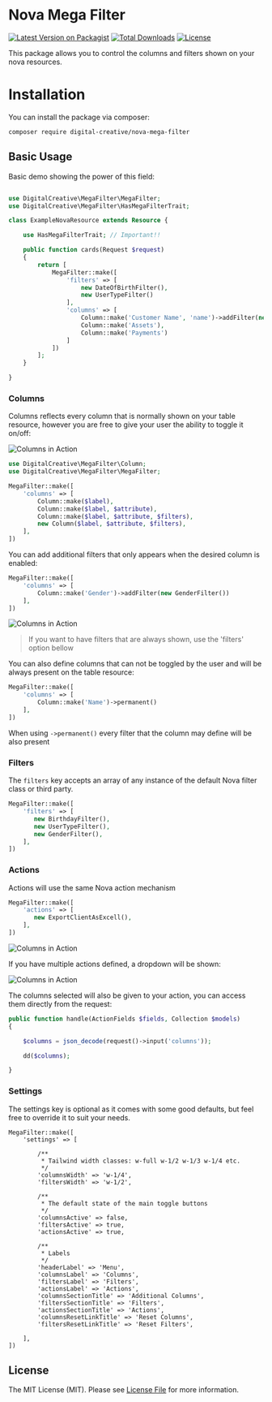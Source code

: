 # Nova Mega Filter

[![Latest Version on Packagist](https://img.shields.io/packagist/v/digital-creative/nova-mega-filter)](https://packagist.org/packages/digital-creative/nova-mega-filter)
[![Total Downloads](https://img.shields.io/packagist/dt/digital-creative/nova-mega-filter)](https://packagist.org/packages/digital-creative/nova-mega-filter)
[![License](https://img.shields.io/packagist/l/digital-creative/nova-mega-filter)](https://github.com/dcasia/nova-mega-filter/blob/master/LICENSE)

This package allows you to control the columns and filters shown on your nova resources.

# Installation

You can install the package via composer:

```
composer require digital-creative/nova-mega-filter
```

## Basic Usage

Basic demo showing the power of this field:

```php

use DigitalCreative\MegaFilter\MegaFilter;
use DigitalCreative\MegaFilter\HasMegaFilterTrait;

class ExampleNovaResource extends Resource {

    use HasMegaFilterTrait; // Important!!

    public function cards(Request $request)
    {
        return [
            MegaFilter::make([
                'filters' => [
                    new DateOfBirthFilter(),
                    new UserTypeFilter()
                ],
                'columns' => [
                    Column::make('Customer Name', 'name')->addFilter(new ActiveFilter()),
                    Column::make('Assets'),
                    Column::make('Payments')
                ]
            ])
        ];
    }

}
```

### Columns

Columns reflects every column that is normally shown on your table resource, however you are free to give your user the 
ability to toggle it on/off:

![Columns in Action](https://raw.githubusercontent.com/dcasia/nova-mega-filter/master/screenshots/columns-demo.png)

```php
use DigitalCreative\MegaFilter\Column;
use DigitalCreative\MegaFilter\MegaFilter;

MegaFilter::make([
    'columns' => [
        Column::make($label),
        Column::make($label, $attribute),
        Column::make($label, $attribute, $filters),
        new Column($label, $attribute, $filters),
    ],
])
```

You can add additional filters that only appears when the desired column is enabled:

```php
MegaFilter::make([
    'columns' => [
        Column::make('Gender')->addFilter(new GenderFilter())
    ],
])
```

![Columns in Action](https://raw.githubusercontent.com/dcasia/nova-mega-filter/master/screenshots/columns-gender-filter-demo.png)

> If you want to have filters that are always shown, use the 'filters' option bellow

You can also define columns that can not be toggled by the user and will be always present on the table resource:

```php
MegaFilter::make([
    'columns' => [
        Column::make('Name')->permanent()
    ],
])
```

When using `->permanent()` every filter that the column may define will be also present

### Filters

The `filters` key accepts an array of any instance of the default Nova filter class or third party. 

```php
MegaFilter::make([
    'filters' => [
       new BirthdayFilter(),
       new UserTypeFilter(),
       new GenderFilter(),
    ],
])
```

### Actions

Actions will use the same Nova action mechanism

```php
MegaFilter::make([
    'actions' => [
       new ExportClientAsExcell(),
    ],
])
```

![Columns in Action](https://raw.githubusercontent.com/dcasia/nova-mega-filter/master/screenshots/action-demo.png)

If you have multiple actions defined, a dropdown will be shown:

![Columns in Action](https://raw.githubusercontent.com/dcasia/nova-mega-filter/master/screenshots/action-demo-2.png)

The columns selected will also be given to your action, you can access them directly from the request:

```php
public function handle(ActionFields $fields, Collection $models)
{

    $columns = json_decode(request()->input('columns'));

    dd($columns);

}
```

### Settings

The settings key is optional as it comes with some good defaults, but feel free to override it to suit your needs.

```
MegaFilter::make([
    'settings' => [

        /**
         * Tailwind width classes: w-full w-1/2 w-1/3 w-1/4 etc.
         */
        'columnsWidth' => 'w-1/4',
        'filtersWidth' => 'w-1/2',
        
        /**
         * The default state of the main toggle buttons
         */
        'columnsActive' => false,
        'filtersActive' => true,
        'actionsActive' => true,
        
        /**
         * Labels
         */
        'headerLabel' => 'Menu',
        'columnsLabel' => 'Columns',
        'filtersLabel' => 'Filters',
        'actionsLabel' => 'Actions',
        'columnsSectionTitle' => 'Additional Columns',
        'filtersSectionTitle' => 'Filters',
        'actionsSectionTitle' => 'Actions',
        'columnsResetLinkTitle' => 'Reset Columns',
        'filtersResetLinkTitle' => 'Reset Filters',

    ],
])
```

## License

The MIT License (MIT). Please see [License File](https://raw.githubusercontent.com/dcasia/nova-mega-filter/master/LICENSE) for more information.
